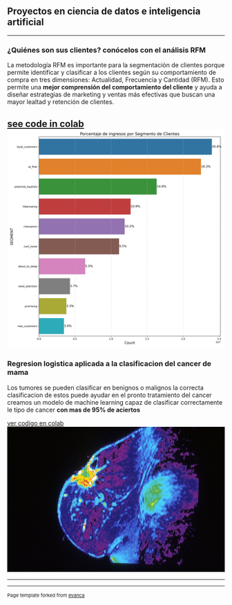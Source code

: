 ## Proyectos en ciencia de datos e inteligencia artificial

---
### ¿Quiénes son sus clientes? conócelos con el análisis RFM
La metodología RFM es importante para la segmentación de clientes porque permite identificar y clasificar a los clientes según su comportamiento de compra en tres dimensiones: Actualidad, Frecuencia y Cantidad (RFM). Esto permite una **mejor comprensión del comportamiento del cliente** y ayuda a diseñar estrategias de marketing y ventas más efectivas que buscan una mayor lealtad y retención de clientes.



[see code in colab](https://colab.research.google.com/drive/17j9oQlfvI6dEIuYfOGME86F1B8Jdg1bM?usp=share_link)
<img src="images/ingreso_de_cliente_por_segmento.jpg?raw=true"/>
---
### Regresion logistica aplicada a la clasificacion del cancer de mama
Los tumores se pueden clasificar en benignos o malignos la correcta clasificacion de estos puede ayudar en el pronto tratamiento del cancer creamos un modelo de machine learning capaz de clasificar correctamente  le tipo de cancer **con mas de 95% de aciertos**


[ver codigo en colab](https://colab.research.google.com/drive/1BudwpqHo9BXVn9v1iQOsNiNwxC7HGRh9)
<img src="images/nci-vol-2706-150-fmri-del-pecho.jpg?raw=true"/>

---




---
<p style="font-size:11px">Page template forked from <a href="https://github.com/evanca/quick-portfolio">evanca</a></p>
<!-- Remove above link if you don't want to attibute -->
